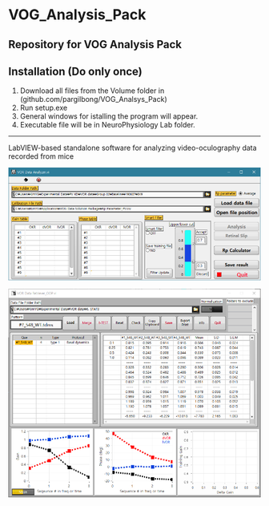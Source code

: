 # VOG_Analysis_Pack
 ## Repository for VOG Analysis Pack  
 ## Installation (Do only once)
  1. Download all files from the Volume folder in (github.com/pargilbong/VOG_Analsys_Pack)
  2. Run setup.exe
  3. General windows for istalling the program will appear.
  4. Executable file will be in NeuroPhysiology Lab folder.
------
 LabVIEW-based standalone software for analyzing video-oculography data recorded from mice

![alt text](https://github.com/parkgilbong/VOG_Analysis_Pack/blob/master/GUI%20of%20VOG%20Analyzer.png)

![alt text](https://github.com/parkgilbong/VOG_Analysis_Pack/blob/master/GUI%20of%20VOG%20Retriever.png)
